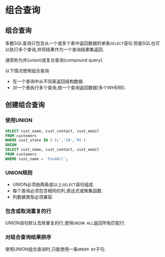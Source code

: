 # 组合查询

## 组合查询

多数SQL查询只包含从一个或多个表中返回数据的单条`SELECT`语句.但是SQL也可以执行多个查询,并将结果作为一个查询结果集返回.

通常称为并(union)或复合查询(compound query).

以下情况使用组合查询

- 在一个查询中从不同表返回结构数据.
- 对一个表执行多个查询,按一个查询返回数据(多个WHERE).

## 创建组合查询

### 使用UNION

```sql
SELECT cust_name, cust_contact, cust_email
FROM customers
WHERE cust_state IN ('IL','IN','MI')
UNION
SELECT cust_name, cust_contact, cust_email
FROM customers
WHERE cust_name = 'Fun4All';
```

### UNION规则

- UNION必须由两条或以上`SELECT`语句组成.
- 每个查询必须包含相同的列,表达式或聚集函数.
- 列数据类型必须兼容.

### 包含或取消重复的行

UNION语句默认去除重复的行,使用`UNION ALL`返回所有匹配行.

### 对组合查询结果排序

使用UNION组合查询时,只能使用一条`ORDER BY`子句.
